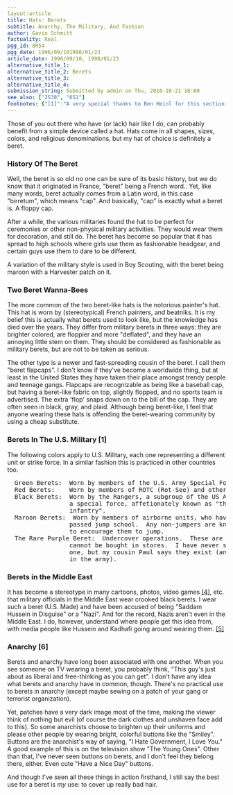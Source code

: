 ```yaml
---
layout:article
title: Hats: Berets
subtitle: Anarchy, The Military, And Fashion
author: Gavin Schmitt
factuality: Real
pgg_id: 8R54
pgg_date: 1996/09/101998/01/23
article_date: 1996/09/10, 1998/01/23
alternative_title_1: 
alternative_title_2: Berets
alternative_title_3: 
alternative_title_4: 
submission_string: Submitted by admin on Thu, 2010-10-21 16:00
see_also: ["2S38", "6S1"]
footnotes: {"[1]":"A very special thanks to Ben Heinl for this section.","[2]":"See the John Wayne movie of the same name for reference.","[3]":"ROTC stands for \"Reserve Officers Training Corps\", which pretty much sums up what it is.","[4]":"\"Command and Conquer\" comes to mind. The game is divided between two opposing sides, GDI and NOD. For a while, a man named Seth - who wears a black beret just like mine - stole the throne from Kaine. Relevance? Probably none.","[5]":"(Editors Note) In fact the British military genius Montgomery was also famous for wearing a beret so it is a military fashion which knows no boundaries.","[6]":"Despite being an avid beret-wearer, the author in no way condones or wishes to promote anarchy."}
---
```

<div>
<p>Those of you out there who have (or lack) hair like I do, can probably benefit from a simple device called a hat. Hats come in all shapes, sizes, colors, and religious denominations, but my hat of choice is definitely a beret.</p>
<h3>History Of The Beret</h3>
<p>Well, the beret is so old no one can be sure of its basic history, but we do know that it originated in France, "beret" being a French word.. Yet, like many words, beret actually comes from a Latin word, in this case "birretum", which means "cap". And basically, "cap" is exactly what a beret is. A floppy cap.</p>
<p>After a while, the various militaries found the hat to be perfect for ceremonies or other non-physical military activities. They would wear them for decoration, and still do. The beret has become so popular that it has spread to high schools where girls use them as fashionable headgear, and certain guys use them to dare to be different.</p>
<p>A variation of the military style is used in Boy Scouting, with the beret being maroon with a Harvester patch on it.</p>
<h3>Two Beret Wanna-Bees</h3>
<p>The more common of the two beret-like hats is the notorious painter's hat. This hat is worn by (stereotypical) French painters, and beatniks. It is my belief this is actually what berets used to look like, but the knowledge has died over the years. They differ from military berets in three ways: they are brighter colored, are floppier and more "deflated", and they have an annoying little stem on them. They should be considered as fashionable as military berets, but are not to be taken as serious.</p>
<p>The other type is a newer and fast-spreading cousin of the beret. I call them "beret flapcaps". I don't know if they've become a worldwide thing, but at least in the United States they have taken their place amongst trendy people and teenage gangs. Flapcaps are recognizable as being like a baseball cap, but having a beret-like fabric on top, slightly flopped, and no sports team is advertised. The extra 'flop' snaps down on to the bill of the cap. They are often seen in black, gray, and plaid. Although being beret-like, I feel that anyone wearing these hats is offending the beret-wearing community by using a cheap substitute.</p>
<h3>Berets In The U.S. Military [1]</h3>
<p>The following colors apply to U.S. Military, each one representing a different unit or strike force. In a similar fashion this is practiced in other countries too.</p>
<pre>
  Green Berets:  Worn by members of the U.S. Army Special Forces. <a href="#footnotes.2" class="footnote-link">[2]</a>
  Red Berets:    Worn by members of ROTC (Rot-See) and other subgroups <a href="#footnotes.3" class="footnote-link">[3]</a>.
  Black Berets:  Worn by the Rangers, a subgroup of the US Army.  They are
                 a special force, affetionately known as "the kings of light
                 infantry".
  Maroon Berets:  Worn by members of airborne units, who have successfully
                 passed jump school.  Any non-jumpers are known as "legs"
                 to encourage them to jump.
  The Rare Purple Beret:  Undercover operations.  These are rarely seen and
                 cannot be bought in stores.  I have never seen
                 one, but my cousin Paul says they exist (and he's
                 in the army).
</pre>
<h3>Berets in the Middle East</h3>
<p>It has become a stereotype in many cartoons, photos, video games <a href="#footnotes.4" class="footnote-link">[4]</a>, etc. that military officials in the Middle East wear crooked black berets. I wear such a beret (U.S. Made) and have been accused of being "Saddam Hussein in Disguise" or a "Nazi". And for the record, Nazis aren't even in the Middle East. I do, however, understand where people get this idea from, with media people like Hussein and Kadhafi going around wearing them. <a href="#footnotes.5" class="footnote-link">[5]</a></p>
<h3>Anarchy [6]</h3>
<p>Berets and anarchy have long been associated with one another. When you see someone on TV wearing a beret, you probably think, "This guy's just about as liberal and free-thinking as you can get". I don't have any idea what berets and anarchy have in common, though. There's no practical use to berets in anarchy (except maybe sewing on a patch of your gang or terrorist organization).</p>
<p>Yet, patches have a very dark image most of the time, making the viewer think of nothing but evil (of course the dark clothes and unshaven face add to this). So some anarchists choose to brighten up their uniforms and please other people by wearing bright, colorful buttons like the "Smiley". Buttons are the anarchist's way of saying, "I Hate Government, I Love You." A good example of this is on the television show "The Young Ones". Other than that, I've never seen buttons on berets, and I don't feel they belong there, either. Even cute "Have a Nice Day" buttons.</p>
<p>And though I've seen all these things in action firsthand, I still say the best use for a beret is <em>my</em> use: to cover up really bad hair.</p>
</div>
